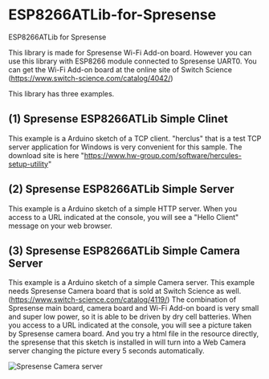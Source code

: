 # ESP8266ATLib-for-Spresense
ESP8266ATLib for Spresense 

This library is made for Spresense Wi-Fi Add-on board. However you can use this library with ESP8266 module connected to Spresense UART0. 
You can get the Wi-Fi Add-on board at the online site of Switch Science (https://www.switch-science.com/catalog/4042/)

This library has three examples.

## (1) Spresense ESP8266ATLib Simple Clinet<br/>
This example is a Arduino sketch of a TCP client. 
"herclus" that is a test TCP server application for Windows is very convenient for this sample. 
The download site is here "https://www.hw-group.com/software/hercules-setup-utility"

## (2) Spresense ESP8266ATLib Simple Server<br/>
This example is a Arduino sketch of a simple HTTP server. When you access to a URL indicated at the console, 
you will see a "Hello Client" message on your web browser.

## (3) Spresense ESP8266ATLib Simple Camera Server<br/>
This example is a Arduino sketch of a simple Camera server. 
This example needs Spresense Camera board that is sold at Switch Science as well.
(https://www.switch-science.com/catalog/4119/)
The combination of Spresense main board, camera board and Wi-Fi Add-on board is very small and super low power, 
so it is able to be driven by dry cell batteries.
When you access to a URL indicated at the console, you will see a picture taken by Spresense camera board.
And you try a html file in the resource directly, 
the spresense that this sketch is installed in will turn into a Web Camera server changing the picture every 5 seconds automatically.

![Spresense Camera server](https://github.com/YoshinoTaro/ESP8266ATLib-for-Spresense/blob/master/resources/ESP8266WebCamera.JPG)





